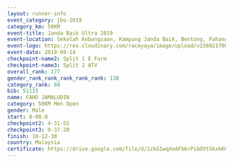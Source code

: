 ```yaml
---
layout: runner-info 
event_category: jbu-2019 
category_km: 50KM 
event-title: Janda Baik Ultra 2019 
event-location: Sekolah Kebangsaan, Kampung Janda Baik, Bentong, Pahang, Malaysia 
event-logo: https://res.cloudinary.com/raceyaya/image/upload/v1569217009/logo/janda-baik_vch1pc.jpg 
event-date: 2019-09-14 
checkpoint-name2: Split 1 E Farm 
checkpoint-name3: Split 2 ATV 
overall_rank: 177
gender_rank_rank_rank_rank_rank: 138
category_rank: 84
bib: 51115
name: FAHD JAMALUDIN
category: 50KM Men Open
gender: Male
start: 0-00.0
checkpoint2: 4-31-55
checkpoint3: 9-37-20
finish: 10-12-30
country: Malaysia
certificate: https://drive.google.com/file/d/1zkG1wqXeAFb6rPibOVtSkxkK6qGOxaLW/view?usp=sharing
---
```

